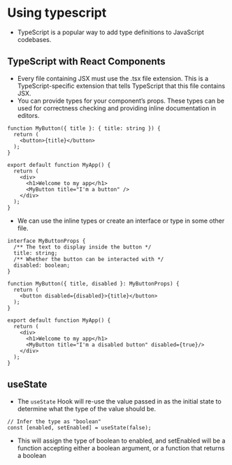 # Using typescript

- TypeScript is a popular way to add type definitions to JavaScript codebases.


## TypeScript with React Components 

- Every file containing JSX must use the .tsx file extension. This is a TypeScript-specific extension that tells TypeScript that this file contains JSX.
- You can provide types for your component’s props. These types can be used for correctness checking and providing inline documentation in editors.

``` TSX
function MyButton({ title }: { title: string }) {
  return (
    <button>{title}</button>
  );
}

export default function MyApp() {
  return (
    <div>
      <h1>Welcome to my app</h1>
      <MyButton title="I'm a button" />
    </div>
  );
}
```
- We can use the inline types or create an interface or type in some other file.


``` TSX
interface MyButtonProps {
  /** The text to display inside the button */
  title: string;
  /** Whether the button can be interacted with */
  disabled: boolean;
}

function MyButton({ title, disabled }: MyButtonProps) {
  return (
    <button disabled={disabled}>{title}</button>
  );
}

export default function MyApp() {
  return (
    <div>
      <h1>Welcome to my app</h1>
      <MyButton title="I'm a disabled button" disabled={true}/>
    </div>
  );
}

```


## useState 

- The `useState` Hook will re-use the value passed in as the initial state to determine what the type of the value should be.

``` TSX
// Infer the type as "boolean"
const [enabled, setEnabled] = useState(false);
```
- This will assign the type of boolean to enabled, and setEnabled will be a function accepting either a boolean argument, or a function that returns a boolean


